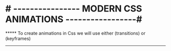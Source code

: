         

#	       # ---------------- MODERN CSS ANIMATIONS  -----------------#



***** To create animations in Css we will use either (transitions) or (keyframes)
***** 
